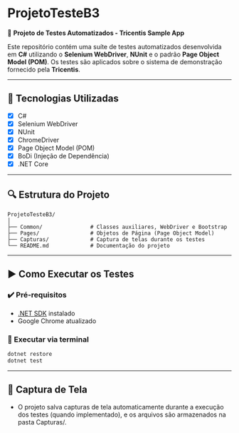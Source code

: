 # ProjetoTesteB3

🚗 **Projeto de Testes Automatizados - Tricentis Sample App**

Este repositório contém uma suíte de testes automatizados desenvolvida em **C#** utilizando o **Selenium WebDriver**, **NUnit** e o padrão **Page Object Model (POM)**. Os testes são aplicados sobre o sistema de demonstração fornecido pela **Tricentis**.

---

## 🧪 Tecnologias Utilizadas

- [x] C#
- [x] Selenium WebDriver
- [x] NUnit
- [x] ChromeDriver
- [x] Page Object Model (POM)
- [x] BoDi (Injeção de Dependência)
- [x] .NET Core

---

## 🔍 Estrutura do Projeto

```plaintext
ProjetoTesteB3/
│
├── Common/               # Classes auxiliares, WebDriver e Bootstrap
├── Pages/                # Objetos de Página (Page Object Model)
├── Capturas/             # Captura de telas durante os testes
└── README.md             # Documentação do projeto
```
---

## ▶️ Como Executar os Testes

### ✔️ Pré-requisitos

- [.NET SDK](https://dotnet.microsoft.com/en-us/download) instalado
- Google Chrome atualizado

### 🚀 Executar via terminal

```bash
dotnet restore
dotnet test
```

---

## 📸 Captura de Tela
- O projeto salva capturas de tela automaticamente durante a execução dos testes (quando implementado), e os arquivos são armazenados na pasta Capturas/.
